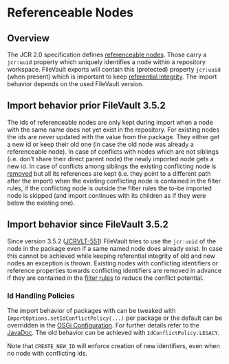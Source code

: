 <!--
   Licensed to the Apache Software Foundation (ASF) under one or more
   contributor license agreements.  See the NOTICE file distributed with
   this work for additional information regarding copyright ownership.
   The ASF licenses this file to You under the Apache License, Version 2.0
   (the "License"); you may not use this file except in compliance with
   the License.  You may obtain a copy of the License at

       http://www.apache.org/licenses/LICENSE-2.0

   Unless required by applicable law or agreed to in writing, software
   distributed under the License is distributed on an "AS IS" BASIS,
   WITHOUT WARRANTIES OR CONDITIONS OF ANY KIND, either express or implied.
   See the License for the specific language governing permissions and
   limitations under the License.
-->

# Referenceable Nodes

<!-- MACRO{toc} -->

## Overview

The JCR 2.0 specification defines [referenceable nodes][1]. Those carry a `jcr:uuid` property which uniquely identifies a node within a repository workspace. FileVault exports will contain this (protected) property `jcr:uuid` (when present) which is important to keep [referential integrity][2].
The import behavior depends on the used FileVault version.

## Import behavior prior FileVault 3.5.2

The ids of referenceable nodes are only kept during import when a node with the same name does not yet exist in the repository. For existing nodes the ids are never updated with the value from the package. They either get a new id or keep their old one (in case the old node was already a referenceable node). In case of conflicts with nodes which are not siblings (i.e. don't share their direct parent node) the newly imported node gets a new id. 
In case of conflicts among siblings the existing conflicting node is [removed][5] but all its references are kept (i.e. they point to a different path after the import) when the existing conflicting node is contained in the filter rules, if the conflicting node is outside the filter rules the to-be imported node is skipped (and import continues with its children as if they were below the existing one).

## Import behavior since FileVault 3.5.2

Since version 3.5.2 ([JCRVLT-551](https://issues.apache.org/jira/browse/JCRVLT-551)) FileVault tries to use the `jcr:uuid` of the node in the package even if a same named node does already exist. In case this cannot be achieved while keeping referential integrity of old and new nodes an exception is thrown. Existing nodes with conflicting identifiers or reference properties towards conflicting identifiers are removed in advance if they are contained in the [filter rules][4] to reduce the conflict potential.

### Id Handling Policies

The import behavior of packages with can be tweaked with `ImportOptions.setIdConflictPolicy(...)` per package or the default can be overridden in the [OSGi Configuration](config.html). For further details refer to the [JavaDoc][3]. The old behavior can be achieved with `IdConflictPolicy.LEGACY`.

Note that `CREATE_NEW_ID` will enforce creation of new identifiers, even when no node with conflicting ids.

[1]: https://s.apache.org/jcr-2.0-spec/3_Repository_Model.html#3.8%20Referenceable%20Nodes
[2]: https://s.apache.org/jcr-2.0-spec/3_Repository_Model.html#3.8.2%20Referential%20Integrity
[3]: apidocs/org/apache/jackrabbit/vault/fs/api/IdConflictPolicy.html
[4]: filter.html
[5]: https://s.apache.org/jcr-2.0-spec/11_Import.html#11.8.2%20Remove%20Existing%20Node